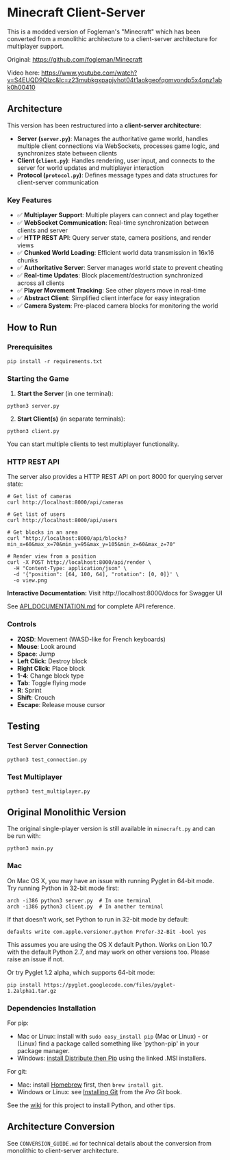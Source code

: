 # Minecraft Client-Server

This is a modded version of Fogleman's "Minecraft" which has been converted from a monolithic architecture to a client-server architecture for multiplayer support.

Original: https://github.com/fogleman/Minecraft

Video here: https://www.youtube.com/watch?v=S4EUQD9QIzc&lc=z23mubkgxpapjvhot04t1aokgeofqomvondp5x4qnz1abk0h00410

## Architecture

This version has been restructured into a **client-server architecture**:

- **Server (`server.py`)**: Manages the authoritative game world, handles multiple client connections via WebSockets, processes game logic, and synchronizes state between clients
- **Client (`client.py`)**: Handles rendering, user input, and connects to the server for world updates and multiplayer interaction
- **Protocol (`protocol.py`)**: Defines message types and data structures for client-server communication

### Key Features

- ✅ **Multiplayer Support**: Multiple players can connect and play together
- ✅ **WebSocket Communication**: Real-time synchronization between clients and server
- ✅ **HTTP REST API**: Query server state, camera positions, and render views
- ✅ **Chunked World Loading**: Efficient world data transmission in 16x16 chunks
- ✅ **Authoritative Server**: Server manages world state to prevent cheating
- ✅ **Real-time Updates**: Block placement/destruction synchronized across all clients
- ✅ **Player Movement Tracking**: See other players move in real-time
- ✅ **Abstract Client**: Simplified client interface for easy integration
- ✅ **Camera System**: Pre-placed camera blocks for monitoring the world

## How to Run

### Prerequisites

```shell
pip install -r requirements.txt
```

### Starting the Game

1. **Start the Server** (in one terminal):
```shell
python3 server.py
```

2. **Start Client(s)** (in separate terminals):
```shell
python3 client.py
```

You can start multiple clients to test multiplayer functionality.

### HTTP REST API

The server also provides a HTTP REST API on port 8000 for querying server state:

```shell
# Get list of cameras
curl http://localhost:8000/api/cameras

# Get list of users
curl http://localhost:8000/api/users

# Get blocks in an area
curl "http://localhost:8000/api/blocks?min_x=60&max_x=70&min_y=95&max_y=105&min_z=60&max_z=70"

# Render view from a position
curl -X POST http://localhost:8000/api/render \
  -H "Content-Type: application/json" \
  -d '{"position": [64, 100, 64], "rotation": [0, 0]}' \
  -o view.png
```

**Interactive Documentation:** Visit http://localhost:8000/docs for Swagger UI

See [API_DOCUMENTATION.md](API_DOCUMENTATION.md) for complete API reference.

### Controls

- **ZQSD**: Movement (WASD-like for French keyboards)
- **Mouse**: Look around
- **Space**: Jump
- **Left Click**: Destroy block
- **Right Click**: Place block
- **1-4**: Change block type
- **Tab**: Toggle flying mode
- **R**: Sprint
- **Shift**: Crouch
- **Escape**: Release mouse cursor

## Testing

### Test Server Connection
```shell
python3 test_connection.py
```

### Test Multiplayer
```shell
python3 test_multiplayer.py
```

## Original Monolithic Version

The original single-player version is still available in `minecraft.py` and can be run with:
```shell
python3 main.py
```

### Mac

On Mac OS X, you may have an issue with running Pyglet in 64-bit mode. Try running Python in 32-bit mode first:

```shell
arch -i386 python3 server.py  # In one terminal
arch -i386 python3 client.py  # In another terminal
```

If that doesn't work, set Python to run in 32-bit mode by default:

```shell
defaults write com.apple.versioner.python Prefer-32-Bit -bool yes 
```

This assumes you are using the OS X default Python. Works on Lion 10.7 with the default Python 2.7, and may work on other versions too. Please raise an issue if not.
    
Or try Pyglet 1.2 alpha, which supports 64-bit mode:  

```shell
pip install https://pyglet.googlecode.com/files/pyglet-1.2alpha1.tar.gz 
```

### Dependencies Installation

For pip:

- Mac or Linux: install with `sudo easy_install pip` (Mac or Linux) - or (Linux) find a package called something like 'python-pip' in your package manager.
- Windows: [install Distribute then Pip](http://stackoverflow.com/a/12476379/992887) using the linked .MSI installers.

For git:

- Mac: install [Homebrew](http://mxcl.github.com/homebrew/) first, then `brew install git`.
- Windows or Linux: see [Installing Git](http://git-scm.com/book/en/Getting-Started-Installing-Git) from the _Pro Git_ book.

See the [wiki](https://github.com/fogleman/Minecraft/wiki) for this project to install Python, and other tips.

## Architecture Conversion

See `CONVERSION_GUIDE.md` for technical details about the conversion from monolithic to client-server architecture.

